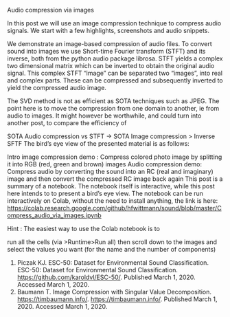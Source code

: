 Audio compression via images


In this post we will use an image compression technique to compress audio signals. We start with a few highlights, screenshots and audio snippets.

We demonstrate an image-based compression of audio files. To convert sound into images we use Short-time Fourier transform (STFT) and its inverse, both from the python audio package librosa. STFT yields a complex two dimensional matrix which can be inverted to obtain the original audio signal. This complex STFT “image” can be separated two “images”, into real and complex parts. These can be compressed and subsequently inverted to yield the compressed audio image.

The SVD method is not as efficient as SOTA techniques such as JPEG. The point here is to move the compression from one domain to another, ie from audio to images. It might however be worthwhile, and could turn into another post, to compare the efficiency of

SOTA Audio compression vs
STFT -> SOTA Image compression > Inverse SFTF
The bird’s eye view of the presented material is as follows:

Intro image compression demo : Compress colored photo image by splitting it into RGB (red, green and brown) images
Audio compression demo: Compress audio by converting the sound into an RC (real and imaginary) image and then convert the compressed RC image back again
This post is a summary of a notebook. The notebook itself is interactive, while this post here intends to to present a bird’s eye view. The notebook can be run interactively on Colab, without the need to install anything, the link is here: https://colab.research.google.com/github/hfwittmann/sound/blob/master/Compress_audio_via_images.ipynb

Hint : The easiest way to use the Colab notebook is to

run all the cells (via >Runtime>Run all)
then scroll down to the images and select the values you want (for the name and the number of components)
1.	Piczak KJ. ESC-50: Dataset for Environmental Sound Classification. ESC-50: Dataset for Environmental Sound Classification. https://github.com/karoldvl/ESC-50/. Published March 1, 2020. Accessed March 1, 2020.
2.	Baumann T. Image Compression with Singular Value Decomposition. https://timbaumann.info/. https://timbaumann.info/. Published March 1, 2020. Accessed March 1, 2020.